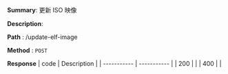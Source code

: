 **Summary**: 更新 ISO 映像

**Description**:

**Path** : /update-elf-image

**Method** : `POST`

**Response**
| code      | Description |
| ----------- | ----------- |
|  200   |       |
|  400   |       |

